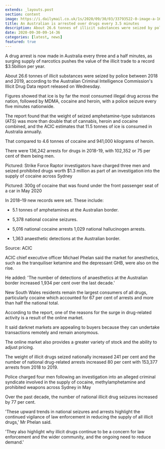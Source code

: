 ```yaml
---
extends: _layouts.post
section: content
image: https://i.dailymail.co.uk/1s/2020/09/30/03/33793522-0-image-a-16_1601431991957.jpg 
title: An Australian is arrested over drugs every 3.5 minutes 
description: About 26.6 tonnes of illicit substances were seized by police between 2018 and 2019, according to the Australian Criminal Intelligence Commissions Illicit Drug Data report released on Wednesday. 
date: 2020-09-30-09-14-36 
categories: [latest, news] 
featured: true 
--- 
```

A drug arrest is now made in Australia every three and a half minutes, as surging supply of narcotics pushes the value of the illicit trade to a record $3.5billion per year.

About 26.6 tonnes of illicit substances were seized by police between 2018 and 2019, according to the Australian Criminal Intelligence Commission's Illicit Drug Data report released on Wednesday.

Figures showed that ice is by far the most consumed illegal drug across the nation, followed by MDMA, cocaine and heroin, with a police seizure every five minutes nationwide.

The report found that the weight of seized amphetamine-type substances (ATS) was more than double that of cannabis, heroin and cocaine combined, and the ACIC estimates that 11.5 tonnes of ice is consumed in Australia annually.

That compared to 4.6 tonnes of cocaine and 941,000 kilograms of heroin. 

There were 136,242 arrests for drugs in 2018-19, with 102,352 or 75 per cent of them being men.  

Pictured: Strike Force Raptor investigators have charged three men and seized prohibited drugs worth $1.3 million as part of an investigation into the supply of cocaine across Sydney

Pictured: 300g of cocaine that was found under the front passenger seat of a car in May 2020

In 2018–19 new records were set. These include: 

- 5.1 tonnes of amphetamines at the Australian border.

- 5,378 national cocaine seizures. 

- 5,016 national cocaine arrests 1,029 national hallucinogen arrests.

- 1,363 anaesthetic detections at the Australian border.

Source: ACIC

ACIC chief executive officer Michael Phelan said the market for anesthetics, such as the tranquiliser ketamine and the depressant GHB, were also on the rise.

He added: 'The number of detections of anaesthetics at the Australian border increased 1,934 per cent over the last decade.' 

New South Wales residents remain the largest consumers of all drugs, particularly cocaine which accounted for 67 per cent of arrests and more than half the national total. 

According to the report, one of the reasons for the surge in drug-related activity is a result of the online market.

It said darknet markets are appealing to buyers because they can undertake transactions remotely and remain anonymous.

The online market also provides a greater variety of stock and the ability to adjust pricing.

The weight of illicit drugs seized nationally increased 241 per cent and the number of national drug-related arrests increased 80 per cent with 153,377 arrests from 2018 to 2019. 

Police charged four men following an investigation into an alleged criminal syndicate involved in the supply of cocaine, methylamphetamine and prohibited weapons across Sydney in May

Over the past decade, the number of national illicit drug seizures increased by 77 per cent.  

'These upward trends in national seizures and arrests highlight the continued vigilance of law enforcement in reducing the supply of all illicit drugs,' Mr Phelan said. 

'They also highlight why illicit drugs continue to be a concern for law enforcement and the wider community, and the ongoing need to reduce demand.'  

